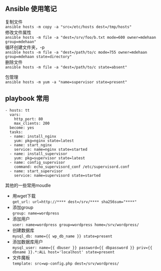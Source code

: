 ## Ansible 使用笔记
复制文件  
`ansible hosts -m copy -a "src=/etc/hosts dest=/tmp/hosts"`  
修改文件属性  
`ansible hosts -m file -a "dest=/srv/foo/b.txt mode=600 owner=mdehaan group=mdehaan"`  
循环创建文件夹，-p  
`ansible hosts -m file -a "dest=/path/to/c mode=755 owner=mdehaan group=mdehaan state=directory"`  
删除文件  
 `ansible hosts -m file -a "dest=/path/to/c state=absent"`  

包管理  
`ansible hosts -m yum -a "name=supervisor state=present"`  

## playbook 常用
```
- hosts: tt
  vars:
    http_port: 80
    max_clients: 200
  become: yes
  tasks:
  - name: install_nginx
    yum: pkg=nginx state=latest
  - name: start_nginx
    service: name=nginx state=started
  - name: install_supervisor
    yum: pkg=supervisor state=latest
  - name: config_supervisor
    command: echo_supervisord_conf /etc/supervisord.conf  
  - name: start_supervisor
    service: name=supervisord state=started  
```

其他的一些常用moudle
+ 用wget下载  
`get_url: url=http://**** dest=/srv/**** sha256sum="****"`   
+ 添加group  
`group: name=wordpress`  
+ 添加用户  
`user: name=wordpress group=wordpress home=/srv/wordpress/`
+ 创建数据库  
`mysql_db: name={{ wp_db_name }} state=present`  
+ 添加数据库用户  
`mysql_user: name={{ dbuser }} password={{ dbpassword }} priv={{ dbname }}.*:ALL host='localhost' state=present`  
+ 文件魔板  
`template: src=wp-config.php dest=/srv/wordpress/`  
